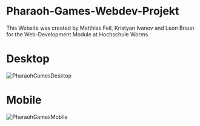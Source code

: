 # Pharaoh-Games-Webdev-Projekt

This Website was created by Matthias Feil, Kristyan Ivanov and Leon Braun for the Web-Development Module at Hochschule Worms.



# Desktop
![PharaohGamesDesktop](https://user-images.githubusercontent.com/79655592/202491048-d8dba8d4-fad6-41a9-9b9c-0c3fd0d313db.png)


# Mobile 
![PharaohGamesMobile](https://user-images.githubusercontent.com/79655592/202491598-44e84622-d8ae-47ef-bafe-4abefdf4fbb3.png)
